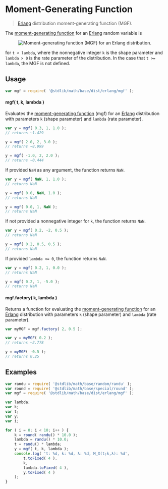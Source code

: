 # Moment-Generating Function

> [Erlang][erlang] distribution moment-generating function (MGF).


<!-- Section to include introductory text. Make sure to keep an empty line after the intro `section` element and another before the `/section` close. -->

<section class="intro">

The [moment-generating function][mgf] for an [Erlang][erlang] random variable is

<!-- <equation class="equation" label="eq:erlang_mgf" align="center" raw="M_X(t) := \mathbb{E}\!\left[e^{tX}\right] =  \left(1 \,-\, \frac{t}{\lambda}\right)^{-k}" alt="Moment-generating function (MGF) for an Erlang distribution."> -->

<div class="equation" align="center" data-raw-text="M_X(t) := \mathbb{E}\!\left[e^{tX}\right] =  \left(1 \,-\, \frac{t}{\lambda}\right)^{-k}" data-equation="eq:erlang_mgf">
    <img src="" alt="Moment-generating function (MGF) for an Erlang distribution.">
    <br>
</div>

<!-- </equation> -->

for `t < lambda`, where the nonnegative integer `k` is the shape parameter and `lambda > 0` is the rate parameter of the distribution. In the case that `t >= lambda`, the MGF is not defined.

</section>

<!-- /.intro -->

<!-- Package usage documentation. -->

<section class="usage">

## Usage

``` javascript
var mgf = require( '@stdlib/math/base/dist/erlang/mgf' );
```

#### mgf( t, k, lambda )

Evaluates the [moment-generating function][mgf] (mgf) for an [Erlang][erlang] distribution with parameters `k` (shape parameter) and `lambda` (rate parameter).

``` javascript
var y = mgf( 0.3, 1, 1.0 );
// returns ~1.429

y = mgf( 2.0, 2, 3.0 );
// returns ~8.999

y = mgf( -1.0, 2, 2.0 );
// returns ~0.444
```

If provided `NaN` as any argument, the function returns `NaN`.

``` javascript
var y = mgf( NaN, 1, 1.0 );
// returns NaN

y = mgf( 0.0, NaN, 1.0 );
// returns NaN

y = mgf( 0.0, 1, NaN );
// returns NaN
```

If not provided a nonnegative integer for `k`, the function returns `NaN`.

``` javascript
var y = mgf( 0.2, -2, 0.5 );
// returns NaN

y = mgf( 0.2, 0.5, 0.5 );
// returns NaN
```

If provided `lambda <= 0`, the function returns `NaN`.

``` javascript
var y = mgf( 0.2, 1, 0.0 );
// returns NaN

y = mgf( 0.2, 1, -5.0 );
// returns NaN
```

#### mgf.factory( k, lambda )

Returns a function for evaluating the [moment-generating function][mgf] for an [Erlang][erlang] distribution with parameters `k` (shape parameter) and `lambda` (rate parameter).

``` javascript
var myMGF = mgf.factory( 2, 0.5 );

var y = myMGF( 0.2 );
// returns ~2.778

y = myMGF( -0.5 );
// returns 0.25
```

</section>

<!-- /.usage -->

<!-- Package usage notes. Make sure to keep an empty line after the `section` element and another before the `/section` close. -->

<section class="notes">

</section>

<!-- /.notes -->

<!-- Package usage examples. -->

<section class="examples">

## Examples

``` javascript
var randu = require( '@stdlib/math/base/random/randu' );
var round = require( '@stdlib/math/base/special/round' );
var mgf = require( '@stdlib/math/base/dist/erlang/mgf' );

var lambda;
var k;
var t;
var y;
var i;

for ( i = 0; i < 10; i++ ) {
    k = round( randu() * 10.0 );
    lambda = randu() * 10.0;
    t = randu() * lambda;
    y = mgf( t, k, lambda );
    console.log( 't: %d, k: %d, λ: %d, M_X(t;k,λ): %d',
        t.toFixed( 4 ),
        k,
        lambda.toFixed( 4 ),
        y.toFixed( 4 )
    );
}
```

</section>

<!-- /.examples -->

<!-- Section to include cited references. If references are included, add a horizontal rule *before* the section. Make sure to keep an empty line after the `section` element and another before the `/section` close. -->

<section class="references">

</section>

<!-- /.references -->

<!-- Section for all links. Make sure to keep an empty line after the `section` element and another before the `/section` close. -->

<section class="links">

[erlang]: https://en.wikipedia.org/wiki/Erlang_distribution
[mgf]: https://en.wikipedia.org/wiki/Moment-generating_function

</section>

<!-- /.links -->
